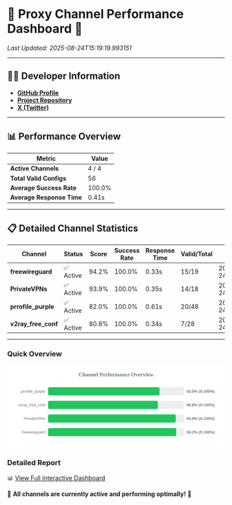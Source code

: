 # 🌟 Proxy Channel Performance Dashboard 🌟

_Last Updated: 2025-08-24T15:19:19.993151_

---

## 👩‍💻 Developer Information

- **[GitHub Profile](https://github.com/4n0nymou3)**  
- **[Project Repository](https://github.com/4n0nymou3/multi-proxy-config-fetcher)**  
- **[X (Twitter)](https://x.com/4n0nymou3)**  

---

## 📊 Performance Overview

| Metric                | Value       |
|-----------------------|-------------|
| **Active Channels**   | 4 / 4       |
| **Total Valid Configs** | 56          |
| **Average Success Rate** | 100.0%      |
| **Average Response Time** | 0.41s       |

---

## 📋 Detailed Channel Statistics

| Channel          | Status     | Score  | Success Rate | Response Time | Valid/Total | Last Success               |
|------------------|------------|--------|--------------|---------------|-------------|----------------------------|
| **freewireguard**  | ✅ Active  | 94.2%  | 100.0% | 0.33s         | 15/19       | 2025-08-24T15:19:19.991373 |
| **PrivateVPNs**  | ✅ Active  | 93.9%  | 100.0% | 0.35s         | 14/18       | 2025-08-24T15:19:19.631161 |
| **prrofile_purple**  | ✅ Active  | 82.0%  | 100.0% | 0.61s         | 20/48       | 2025-08-24T15:19:18.858691 |
| **v2ray_free_conf**  | ✅ Active  | 80.8%  | 100.0% | 0.34s         | 7/28       | 2025-08-24T15:19:19.245653 |

---

### Quick Overview
<div align="center">
  <a href="https://raw.githubusercontent.com/nullluser/NullRepo/refs/heads/main/assets/channel_stats_chart.svg">
    <img src="https://raw.githubusercontent.com/nullluser/NullRepo/refs/heads/main/assets/channel_stats_chart.svg" alt="Source Performance Statistics" width="800">
  </a>
</div>

### Detailed Report
📊 [View Full Interactive Dashboard](https://htmlpreview.github.io/?https://github.com/nullluser/NullRepo/blob/main/assets/performance_report.html)

🎉 **All channels are currently active and performing optimally!** 🎉
